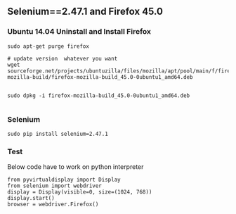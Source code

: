 
## Selenium==2.47.1  and Firefox 45.0  

### Ubuntu 14.04  Uninstall and Install Firefox

```
sudo apt-get purge firefox

# update version  whatever you want
wget sourceforge.net/projects/ubuntuzilla/files/mozilla/apt/pool/main/f/firefox-mozilla-build/firefox-mozilla-build_45.0-0ubuntu1_amd64.deb


sudo dpkg -i firefox-mozilla-build_45.0-0ubuntu1_amd64.deb


```


### Selenium 
```
sudo pip install selenium=2.47.1
```

### Test 
Below code have to  work on python interpreter

```
from pyvirtualdisplay import Display
from selenium import webdriver
display = Display(visible=0, size=(1024, 768))
display.start()
browser = webdriver.Firefox()
```




